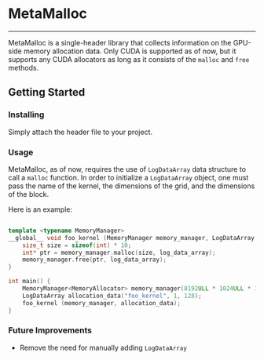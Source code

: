 # MetaMalloc

---

MetaMalloc is a single-header library that collects information on the GPU-side memory allocation data. Only CUDA is supported as of now, but it supports any CUDA allocators as long as it consists of the `malloc` and `free` methods.

## Getting Started

### Installing

Simply attach the header file to your project.

### Usage

MetaMalloc, as of now, requires the use of `LogDataArray` data structure to call a `malloc` function. In order to initialize a `LogDataArray` object, one must pass the name of the kernel, the dimensions of the grid, and the dimensions of the block.

Here is an example:

```cpp

template <typename MemoryManager>
__global__ void foo_kernel (MemoryManager memory_manager, LogDataArray log_data_array) {
	size_t size = sizeof(int) * 10;
	int* ptr = memory_manager.malloc(size, log_data_array);
	memory_manager.free(ptr, log_data_array);
}

int main() {
	MemoryManager<MemoryAllocator> memory_manager(8192ULL * 1024ULL * 1024ULL);
	LogDataArray allocation_data("foo_kernel", 1, 128);
	foo_kernel (memory_manager, allocation_data);	
}
```

### Future Improvements

- Remove the need for manually adding `LogDataArray`